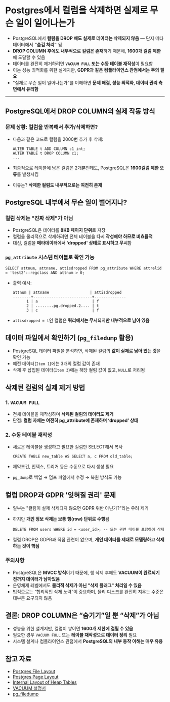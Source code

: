 # Postgres에서 컬럼을 삭제하면 실제로 무슨 일이 일어나는가


* PostgreSQL에서 **컬럼을 DROP 해도 실제로 데이터는 삭제되지 않음** — 단지 메타데이터에서 **"숨김 처리"** 됨
* **DROP COLUMN 후에도 내부적으로 컬럼은 존재**하기 때문에, **1600개 컬럼 제한**에 도달할 수 있음
* 데이터를 완전히 제거하려면 **`VACUUM FULL` 또는 수동 테이블 재작성**이 필요함
* 이는 성능 최적화를 위한 설계지만, **GDPR과 같은 컴플라이언스 관점에서는 주의 필요**
* "실제로 무슨 일이 일어나는가"를 이해하면 **문제 해결, 성능 최적화, 데이터 관리 측면에서 유리함**

---

PostgreSQL에서 DROP COLUMN의 실제 작동 방식
----------------------------------

### 문제 상황: 컬럼을 반복해서 추가/삭제하면?

* 다음과 같은 코드로 컬럼을 2000번 추가 후 삭제:

  ```
  ALTER TABLE t ADD COLUMN c1 int;  
  ALTER TABLE t DROP COLUMN c1;  
  ...  

  ```
* 최종적으로 테이블에 남은 컬럼은 2개뿐인데도, PostgreSQL은 **1600컬럼 제한 오류**를 발생시킴
* 이유는? **삭제한 컬럼도 내부적으로는 여전히 존재**

PostgreSQL 내부에서 무슨 일이 벌어지나?
---------------------------

### 컬럼 삭제는 "진짜 삭제"가 아님

* PostgreSQL은 데이터를 **8KB 페이지 단위**로 저장
* 컬럼을 물리적으로 삭제하려면 전체 테이블을 **다시 작성해야 하므로 비효율적**
* 대신, 컬럼을 **메타데이터에서 'dropped' 상태로 표시하고 무시**함

### `pg_attribute` 시스템 테이블로 확인 가능

```
SELECT attnum, attname, attisdropped FROM pg_attribute WHERE attrelid = 'test2'::regclass AND attnum > 0;  

```

* 출력 예시:

  ```
  attnum | attname                  | attisdropped  
  --------+--------------------------+--------------  
        1 | a                        | f  
        2 | ........pg.dropped.2.... | t  
        3 | c                        | f  

  ```
* `attisdropped = t`인 컬럼은 **쿼리에서는 무시되지만 내부적으로 남아 있음**

데이터 파일에서 확인하기 (`pg_filedump` 활용)
--------------------------------

* PostgreSQL 데이터 파일을 분석하면, 삭제된 컬럼의 **값이 실제로 남아 있는 것**을 확인 가능
* 예전 데이터(`Item 1`)에는 3개의 컬럼 값이 존재
* 삭제 후 삽입된 데이터(`Item 3`)에는 해당 컬럼 값이 없고, `NULL`로 처리됨

삭제된 컬럼의 실제 제거 방법
----------------

### 1. `VACUUM FULL`

* 전체 테이블을 재작성하며 **삭제된 컬럼의 데이터도 제거**
* 단점: **컬럼 자체는 여전히 pg\_attribute에 존재하며 ‘dropped’ 상태**

### 2. 수동 테이블 재작성

* 새로운 테이블을 생성하고 필요한 컬럼만 SELECT해서 복사

  ```
  CREATE TABLE new_table AS SELECT a, c FROM old_table;  

  ```
* 제약조건, 인덱스, 트리거 등은 수동으로 다시 생성 필요
* `pg_dump`로 백업 → 덤프 파일에서 수정 → 복원 방식도 가능

컬럼 DROP과 GDPR '잊혀질 권리' 문제
-------------------------

* 일부는 "컬럼이 실제 삭제되지 않으면 GDPR 위반 아닌가?"라는 우려 제기
* 하지만 **개인 정보 삭제는 보통 행(row) 단위로 수행**됨

  ```
  DELETE FROM users WHERE id = <user_id>; -- 또는 관련 테이블 포함하여 삭제  

  ```
* 컬럼 DROP은 GDPR과 직접 관련이 없으며, **개인 데이터를 제대로 모델링하고 삭제하는 것이 핵심**

### 주의사항

* PostgreSQL은 **MVCC 방식**이기 때문에, 행 삭제 후에도 **VACUUM이 완료되기 전까지 데이터가 남아있음**
* 운영체제 레벨에서도 **물리적 삭제가 아닌 "삭제 플래그" 처리일 수 있음**
* 법적으로는 “합리적인 삭제 노력”이 중요하며, 물리 디스크를 완전히 지우는 수준은 대부분 요구되지 않음

결론: DROP COLUMN은 “숨기기”일 뿐 “삭제”가 아님
----------------------------------

* 성능을 위한 설계지만, 컬럼이 쌓이면 **1600개 제한에 걸릴 수 있음**
* 필요한 경우 `VACUUM FULL` 또는 **테이블 재작성으로 데이터 정리** 필요
* 시스템 설계나 컴플라이언스 관점에서 **PostgreSQL의 내부 동작 이해는 매우 유용**

참고 자료
-----

* [Postgres File Layout](https://www.postgresql.org/docs/current/storage-file-layout.html)
* [Postgres Page Layout](https://www.postgresql.org/docs/current/storage-page-layout.html)
* [Internal Layout of Heap Tables](https://www.postgresql.org/docs/current/storage-page-layout.html)
* [VACUUM 설명서](https://www.postgresql.org/docs/current/sql-vacuum.html)
* [pg\_filedump](https://github.com/df7cb/pg_filedump)
